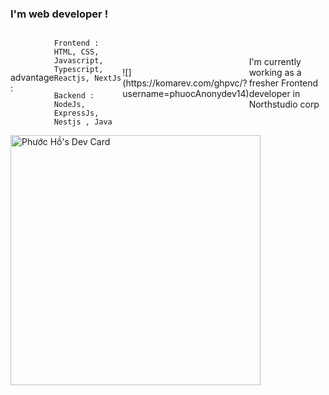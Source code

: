 
<h3> I'm web developer ! </h3>
<div style="display:flex;justify-content:space-between;align-items:center">
  <p>advantage : </p>
  <div style="display:flex;justify-content:space-between;align-items:center">
    
    Frontend : HTML, CSS, Javascript, Typescript, Reactjs, NextJs
    
    Backend : NodeJs, ExpressJs, Nestjs , Java
  </div>
  ![](https://komarev.com/ghpvc/?username=phuocAnonydev14)
  
  <p>I'm currently working as a fresher Frontend developer in Northstudio corp</p>
  </div>
<a href="https://app.daily.dev/phuochacker123"><img src="https://api.daily.dev/devcards/e6b4f7d319f3431db35601bf63638aec.png?r=1wx" width="400" alt="Phước Hồ's Dev Card"/></a>
<!--
**hophuoc1403/hophuoc1403** is a ✨ _special_ ✨ repository because its `README.md` (this file) appears on your GitHub profile.

Here are some ideas to get you started:

- 🔭 I’m currently working on ...
- 🌱 I’m currently learning ...
- 👯 I’m looking to collaborate on ...
- 🤔 I’m looking for help with ...
- 💬 Ask me about ...
- 📫 How to reach me: ...
- 😄 Pronouns: ...
- ⚡ Fun fact: ...
-->

<a href="https://app.daily.dev/PhuocHacker123"><img src="https://api.daily.dev/devcards/e6b4f7d319f3431db35601bf63638aec.png?r=8un" width="400" alt="Phước Hồ's Dev Card"/></a>




</div>

[![GitHub Trends SVG](https://api.githubtrends.io/user/svg/phuocAnonydev14/langs)](https://githubtrends.io)


